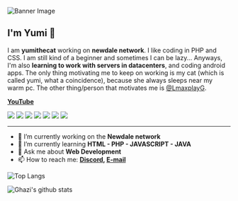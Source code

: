 ![Banner Image](https://cdn.discordapp.com/attachments/967342352886792244/1027524784453586954/wonder_16648259553591.jpg)

## I'm Yumi 🎉

I am **yumithecat** working on **newdale network**. I like coding in PHP and CSS. I am still kind of a beginner and sometimes I can be lazy... Anyways, I'm also **learning to work with servers in datacenters**, and coding android apps. The only thing motivating me to keep on working is my cat (which is called yumi, what a coincidence), because she always sleeps near my warm pc. The other thing/person that motivates me is [@LmaxplayG](https://github.com/LmaxplayG).

**[YouTube](https://www.youtube.com/channel/UC5U8uFFen9fKmw8neD0bDQA)**

<img src="https://img.shields.io/github/followers/yumithecat?style=social"></img> 
<img src="https://img.shields.io/twitter/follow/yumithecat_?style=social"></img> 
<img src="https://img.shields.io/twitch/status/yumithecat_?style=social"></img> 
<img src="https://img.shields.io/github/stars/yumithecat?style=social"></img> 
<img src="https://img.shields.io/youtube/channel/views/UC5U8uFFen9fKmw8neD0bDQA?style=social"></img> 
<img src="https://img.shields.io/youtube/channel/subscribers/UC5U8uFFen9fKmw8neD0bDQA?style=social"></img> 
<img src="https://img.shields.io/reddit/user-karma/combined/Yumithecat_?style=social"></img>

---

- 🔭 I’m currently working on the **Newdale network**
- 🌱 I’m currently learning **HTML - PHP - JAVASCRIPT - JAVA**
- 💬 Ask me about **Web Development**
- 📫 How to reach me:
  **[Discord](https://newdale.net/discord), [E-mail](mailto:yumithecat@newdale.net)**

![Top Langs](https://github-readme-stats.vercel.app/api/top-langs/?username=yumithecat&layout=compact&theme=dark&hide_border=true)

![Ghazi's github stats](https://github-readme-stats.vercel.app/api?username=yumithecat&show_icons=true&hide_border=true&theme=dark)

